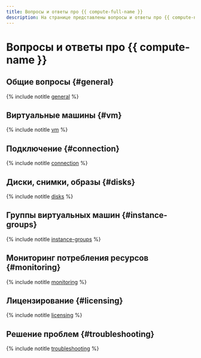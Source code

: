```yaml
---
title: Вопросы и ответы про {{ compute-full-name }}
description: На странице представлены вопросы и ответы про {{ compute-name }}.
---
```


# Вопросы и ответы про {{ compute-name }}

## Общие вопросы {#general}

{% include notitle [general](../../_qa/compute/general.md) %}

## Виртуальные машины {#vm}

{% include notitle [vm](../../_qa/compute/vm.md) %}

## Подключение {#connection}

{% include notitle [connection](../../_qa/compute/connection.md) %}

## Диски, снимки, образы {#disks}

{% include notitle [disks](../../_qa/compute/disks.md) %}

## Группы виртуальных машин {#instance-groups}

{% include notitle [instance-groups](../../_qa/compute/instance-groups.md) %}

## Мониторинг потребления ресурсов {#monitoring}

{% include notitle [monitoring](../../_qa/compute/monitoring.md) %}

## Лицензирование {#licensing}

{% include notitle [licensing](../../_qa/compute/licensing.md) %}

## Решение проблем {#troubleshooting}

{% include notitle [troubleshooting](../../_qa/compute/troubleshooting.md) %}